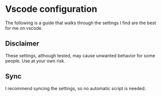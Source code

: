 # Vscode configuration

The following is a guide that walks through the settings I find are the best for me on vscode.

## Disclaimer

These settings, although tested, may cause unwanted behavior for some people. Use at your own risk.

## Sync

I recommend syncing the settings, so no automatic script is needed.